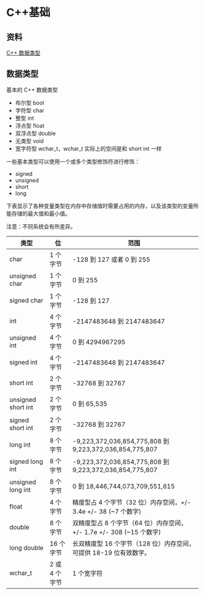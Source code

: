# C++基础

## 资料

[C++ 数据类型](https://www.runoob.com/cplusplus/cpp-data-types.html)

## 数据类型

基本的 C++ 数据类型

- 布尔型 bool
- 字符型 char
- 整型 int
- 浮点型 float
- 双浮点型 double
- 无类型 void
- 宽字符型 wchar_t，wchar_t 实际上的空间是和 short int 一样

一些基本类型可以使用一个或多个类型修饰符进行修饰：

- signed
- unsigned
- short
- long

下表显示了各种变量类型在内存中存储值时需要占用的内存，以及该类型的变量所能存储的最大值和最小值。

注意：不同系统会有所差异。

| 类型               | 位            | 范围                                                                |
| ------------------ | ------------- | ------------------------------------------------------------------- |
| char               | 1 个字节      | -128 到 127 或者 0 到 255                                           |
| unsigned char      | 1 个字节      | 0 到 255                                                            |
| signed char        | 1 个字节      | -128 到 127                                                         |
| int                | 4 个字节      | -2147483648 到 2147483647                                           |
| unsigned int       | 4 个字节      | 0 到 4294967295                                                     |
| signed int         | 4 个字节      | -2147483648 到 2147483647                                           |
| short int          | 2 个字节      | -32768 到 32767                                                     |
| unsigned short int | 2 个字节      | 0 到 65,535                                                         |
| signed short int   | 2 个字节      | -32768 到 32767                                                     |
| long int           | 8 个字节      | -9,223,372,036,854,775,808 到 9,223,372,036,854,775,807             |
| signed long int    | 8 个字节      | -9,223,372,036,854,775,808 到 9,223,372,036,854,775,807             |
| unsigned long int  | 8 个字节      | 0 到 18,446,744,073,709,551,615                                     |
| float              | 4 个字节      | 精度型占 4 个字节（32 位）内存空间，+/- 3.4e +/- 38 (~7 个数字)     |
| double             | 8 个字节      | 双精度型占 8 个字节（64 位）内存空间，+/- 1.7e +/- 308 (~15 个数字) |
| long double        | 16 个字节     | 长双精度型 16 个字节（128 位）内存空间，可提供 18-19 位有效数字。   |
| wchar_t            | 2 或 4 个字节 | 1 个宽字符                                                          |
